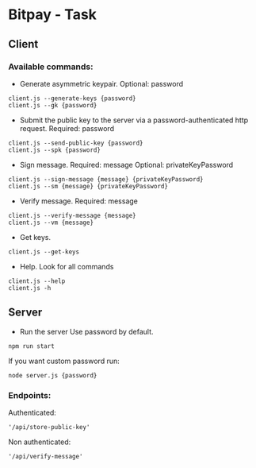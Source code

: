 Bitpay - Task
=======================

## Client

### Available commands:

* Generate asymmetric keypair.
Optional: password

```
client.js --generate-keys {password}
client.js --gk {password}
```

* Submit the public key to the server via a password-authenticated http request.
Required: password
```
client.js --send-public-key {password}
client.js --spk {password}
```

* Sign message.
Required: message
Optional: privateKeyPassword
```
client.js --sign-message {message} {privateKeyPassword}
client.js --sm {message} {privateKeyPassword}
```

* Verify message.
Required: message
```
client.js --verify-message {message}
client.js --vm {message}
```

* Get keys.
```
client.js --get-keys
```

* Help. Look for all commands
```
client.js --help
client.js -h
```

## Server

* Run the server
Use password by default.
```
npm run start
```

If you want custom password run:
```
node server.js {password}
```

### Endpoints:

Authenticated:
```
'/api/store-public-key'
```

Non authenticated:
```
'/api/verify-message'
```
